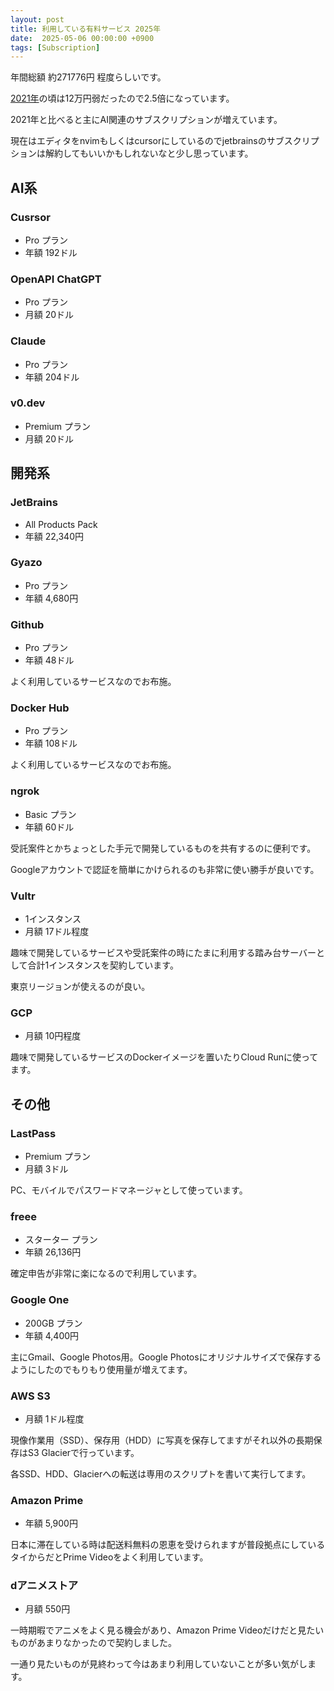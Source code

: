 ```yaml
---
layout: post
title: 利用している有料サービス 2025年
date:  2025-05-06 00:00:00 +0900
tags: [Subscription]
---
```


年間総額 約271776円 程度らしいです。

[2021年](/2021/09/19/subscriptions-2021.html)の頃は12万円弱だったので2.5倍になっています。

2021年と比べると主にAI関連のサブスクリプションが増えています。

現在はエディタをnvimもしくはcursorにしているのでjetbrainsのサブスクリプションは解約してもいいかもしれないなと少し思っています。

## AI系

### Cusrsor

- Pro プラン
- 年額 192ドル

### OpenAPI ChatGPT

- Pro プラン
- 月額 20ドル

### Claude

- Pro プラン
- 年額 204ドル

### v0.dev

- Premium プラン
- 月額 20ドル

## 開発系

### JetBrains

- All Products Pack
- 年額 22,340円

### Gyazo

- Pro プラン
- 年額 4,680円

### Github

- Pro プラン
- 年額 48ドル

よく利用しているサービスなのでお布施。

### Docker Hub

- Pro プラン
- 年額 108ドル

よく利用しているサービスなのでお布施。

### ngrok

- Basic プラン
- 年額 60ドル

受託案件とかちょっとした手元で開発しているものを共有するのに便利です。

Googleアカウントで認証を簡単にかけられるのも非常に使い勝手が良いです。

### Vultr

- 1インスタンス
- 月額 17ドル程度

趣味で開発しているサービスや受託案件の時にたまに利用する踏み台サーバーとして合計1インスタンスを契約しています。

東京リージョンが使えるのが良い。

### GCP

- 月額 10円程度

趣味で開発しているサービスのDockerイメージを置いたりCloud Runに使ってます。

## その他

### LastPass

- Premium プラン
- 月額 3ドル

PC、モバイルでパスワードマネージャとして使っています。

### freee

- スターター プラン
- 年額 26,136円

確定申告が非常に楽になるので利用しています。

### Google One

- 200GB プラン
- 年額 4,400円

主にGmail、Google Photos用。Google Photosにオリジナルサイズで保存するようにしたのでもりもり使用量が増えてます。

### AWS S3

- 月額 1ドル程度

現像作業用（SSD）、保存用（HDD）に写真を保存してますがそれ以外の長期保存はS3 Glacierで行っています。

各SSD、HDD、Glacierへの転送は専用のスクリプトを書いて実行してます。

### Amazon Prime

- 年額 5,900円

日本に滞在している時は配送料無料の恩恵を受けられますが普段拠点にしているタイからだとPrime Videoをよく利用しています。

### dアニメストア

- 月額 550円

一時期暇でアニメをよく見る機会があり、Amazon Prime Videoだけだと見たいものがあまりなかったので契約しました。

一通り見たいものが見終わって今はあまり利用していないことが多い気がします。
